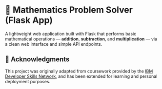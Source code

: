 # 🧮 Mathematics Problem Solver (Flask App)

A lightweight web application built with Flask that performs basic mathematical operations — **addition**, **subtraction**, and **multiplication** — via a clean web interface and simple API endpoints.

## 🙏 Acknowledgments

This project was originally adapted from coursework provided by the [IBM Developer Skills Network](https://github.com/IBM/developer-skills-network), and has been extended for learning and personal deployment purposes.
